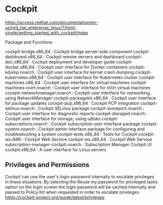 # Cockpit
https://access.redhat.com/documentation/en-us/red_hat_enterprise_linux/7/html-single/getting_started_with_cockpit/index


Package and Functions:

cockpit-bridge.x86_64 : Cockpit bridge server-side component
cockpit-dashboard.x86_64 : Cockpit remote servers and dashboard
cockpit-doc.x86_64 : Cockpit deployment and developer guide
cockpit-docker.x86_64 : Cockpit user interface for Docker containers
cockpit-kdump.noarch : Cockpit user interface for kernel crash dumping
cockpit-kubernetes.x86_64 : Cockpit user interface for Kubernetes cluster
cockpit-machines.x86_64 : Cockpit user interface for virtual machines
cockpit-machines-ovirt.noarch : Cockpit user interface for oVirt virtual machines
cockpit-networkmanager.noarch : Cockpit user interface for networking, using NetworkManager
cockpit-packagekit.x86_64 : Cockpit user interface for package updates
cockpit-pcp.x86_64 : Cockpit PCP integration
cockpit-selinux.noarch : Cockpit SELinux package
cockpit-sosreport.noarch : Cockpit user interface for diagnostic reports
cockpit-storaged.noarch : Cockpit user interface for storage, using udisks
cockpit-subscriptions.noarch : Cockpit subscription user interface package
cockpit-system.noarch : Cockpit admin interface package for configuring and troubleshooting a system
cockpit-tests.x86_64 : Tests for Cockpit
cockpit-ws.i686 : Cockpit Web Service
cockpit-ws.x86_64 : Cockpit Web Service
subscription-manager-cockpit.noarch : Subscription Manager Cockpit UI
cockpit.x86_64 : A user interface for Linux servers

## Privileges and Permissions
Cockpit can use the user's login password internally to escalate privileges in these situations. By selecting the Reuse my password for privileged tasks option on the login screen the login password will be cached internally and passed to Policy Kit when requested in order to escalate privileges.
https://cockpit-project.org/guide/latest/privileges
